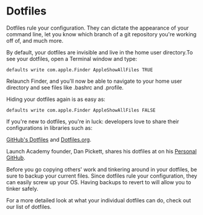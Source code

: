 Dotfiles
========================
Dotfiles rule your configuration. They can dictate the appearance of your command line, let you know which branch of a git repository you're working off of, and much more.

By default, your dotfiles are invisible and live in the home user directory.To see your dotfiles, open a Terminal window and type:

	defaults write com.apple.Finder AppleShowAllFiles TRUE

Relaunch Finder, and you'll now be able to navigate to your home user directory and see files like .bashrc and .profile.

Hiding your dotfiles again is as easy as:

	defaults write com.apple.Finder AppleShowAllFiles FALSE

If you're new to dotfiles, you're in luck: developers love to share their configurations in libraries such as:

[GitHub's Dotfiles](http://dotfiles.github.io) and [Dotfiles.org](http://dotfiles.org).

Launch Academy founder, Dan Pickett, shares his dotfiles at on his [Personal GitHub](https://github.com/dpickett/dotfiles).

Before you go copying others' work and tinkering around in your dotfiles, be sure to backup your current files. Since dotfiles rule your configuration, they can easily screw up your OS. Having backups to revert to will allow you to tinker safely.

For a more detailed look at what your individual dotfiles can do, check out our list of dotfiles.
